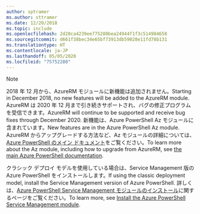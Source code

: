 ```yaml
---
author: sptramer
ms.author: sttramer
ms.date: 12/20/2018
ms.topic: include
ms.openlocfilehash: 2d28ca4239ee775280bea24944f1f3c514984658
ms.sourcegitcommit: d661f38bec34e65bf73913db59028e11fd78b131
ms.translationtype: HT
ms.contentlocale: ja-JP
ms.lasthandoff: 05/05/2020
ms.locfileid: "75752280"
---
```

> [!NOTE]
> 
> <span data-ttu-id="0a23f-101">2018 年 12 月から、AzureRM モジュールに新機能は追加されません。</span><span class="sxs-lookup"><span data-stu-id="0a23f-101">Starting in December 2018, no new features will be added to the AzureRM module.</span></span> <span data-ttu-id="0a23f-102">AzureRM は 2020 年 12 月まで引き続きサポートされ、バグの修正プログラムを受信できます。</span><span class="sxs-lookup"><span data-stu-id="0a23f-102">AzureRM will continue to be supported and receive bug fixes through December 2020.</span></span> <span data-ttu-id="0a23f-103">新機能は、Azure PowerShell Az モジュールに含まれています。</span><span class="sxs-lookup"><span data-stu-id="0a23f-103">New features are in the Azure PowerShell Az module.</span></span> <span data-ttu-id="0a23f-104">AzureRM からアップグレードする方法など、Az モジュールの詳細については、[Azure PowerShell のメイン ドキュメント](/powershell/azure)をご覧ください。</span><span class="sxs-lookup"><span data-stu-id="0a23f-104">To learn more about the Az module, including how to upgrade from AzureRM, see [the main Azure PowerShell documentation](/powershell/azure).</span></span>
>
> <span data-ttu-id="0a23f-105">クラシック デプロイ モデルを使用している場合は、Service Management 版の Azure PowerShell をインストールします。</span><span class="sxs-lookup"><span data-stu-id="0a23f-105">If using the classic deployment model, install the Service Management version of Azure PowerShell.</span></span>
> <span data-ttu-id="0a23f-106">詳しくは、[Azure PowerShell Service Management モジュールのインストール](/powershell/azure/servicemanagement/install-azure-ps)に関するページをご覧ください。</span><span class="sxs-lookup"><span data-stu-id="0a23f-106">To learn more, see [Install the Azure PowerShell Service Management module](/powershell/azure/servicemanagement/install-azure-ps).</span></span>
